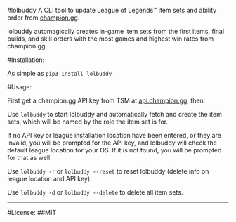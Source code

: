 #lolbuddy
A CLI tool to update League of Legends™ item sets and ability order from <a href="http://champion.gg">champion.gg</a>.

lolbuddy automagically creates in-game item sets from the first items, final builds, and skill orders with the most games and highest win rates from champion.gg

#Installation:

As simple as ```pip3 install lolbuddy```

#Usage:

First get a champion.gg API key from TSM at <a href="http://api.champion.gg">api.champion.gg</a>, then:

Use ```lolbuddy``` to start lolbuddy and automatically fetch and create the item sets, which will be named by the role the item set is for.

If no API key or league installation location have been entered, or they are invalid, you will be prompted for the API key, and lolbuddy will check the default league location for your OS. If it is not found, you will be prompted for that as well.

Use ```lolbuddy -r``` or ```lolbuddy --reset``` to reset lolbuddy (delete info on league location and API key).

Use ```lolbuddy -d``` or ```lolbuddy --delete``` to delete all item sets.

---

#License:
##MIT

